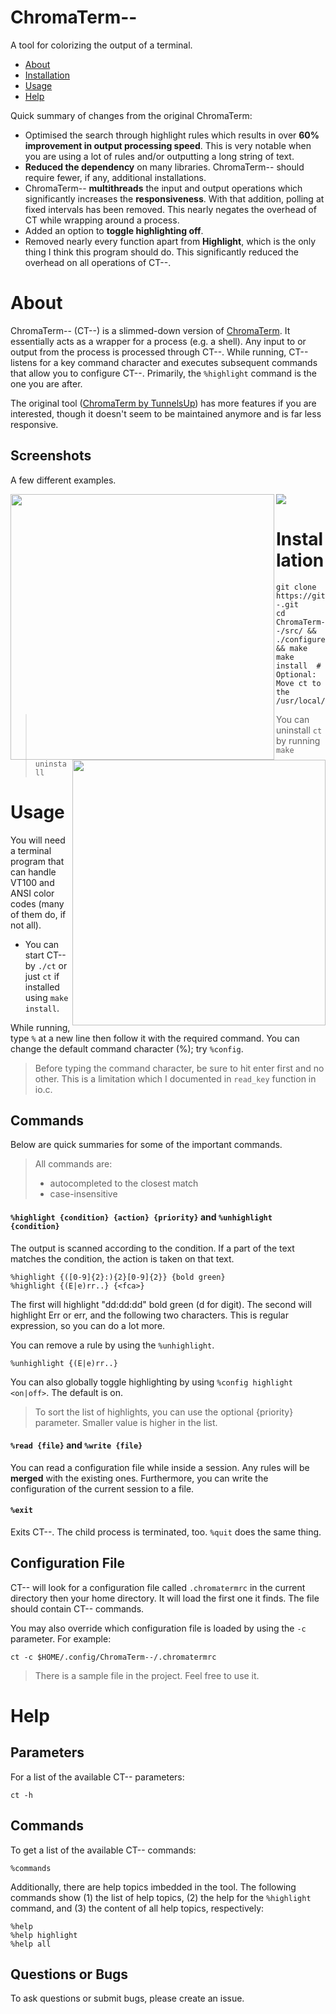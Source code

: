# ChromaTerm--
A tool for colorizing the output of a terminal.

- [About](#about)
- [Installation](#installation)
- [Usage](#usage)
- [Help](#help)

Quick summary of changes from the original ChromaTerm:
- Optimised the search through highlight rules which results in over **60% improvement in output processing speed**. This is very notable when you are using a lot of rules and/or outputting a long string of text.
- **Reduced the dependency** on many libraries. ChromaTerm-- should  require fewer, if any, additional installations.
- ChromaTerm-- **multithreads** the input and output operations which significantly increases the **responsiveness**. With that addition, polling at fixed intervals has been removed. This nearly negates the overhead of CT while wrapping around a process.
- Added an option to **toggle highlighting off**.
- Removed nearly every function apart from **Highlight**, which is the only thing I think this program should do. This significantly reduced the overhead on all operations of CT--.


# About
ChromaTerm-- (CT--) is a slimmed-down version of [ChromaTerm](https://github.com/tunnelsup/chromaterm). It essentially acts as a wrapper for a process (e.g. a shell). Any input to or output from the process is processed through CT--.
While running,  CT-- listens for a key command character and executes subsequent commands that allow you to configure CT--. Primarily, the `%highlight` command is the one you are after.

The original tool ([ChromaTerm by TunnelsUp](www.tunnelsup.com/chromaterm/)) has more features if you are interested, though it doesn't seem to be maintained anymore and is far less responsive.


## Screenshots
A few different examples. 

<p><img src="https://raw.githubusercontent.com/hSaria/ChromaTerm--/master/images/junos-show-interface-brief.png"/><img width=422px height=425px align=left src="https://raw.githubusercontent.com/hSaria/ChromaTerm--/master/images/junos-show-route.png"/><img width=405px height=425px align=right src="https://raw.githubusercontent.com/hSaria/ChromaTerm--/master/images/ios-show-interface.png"/></p>


# Installation
```
git clone https://github.com/hSaria/ChromaTerm--.git
cd ChromaTerm--/src/ && ./configure && make
make install  # Optional: Move ct to the /usr/local/bin
```

> You can uninstall `ct` by running `make uninstall`

# Usage
You will need a terminal program that can handle VT100 and ANSI color codes (many of them do, if not all).
- You can start CT-- by `./ct` or just `ct` if installed using `make install`.

While running, type `%` at a new line then follow it with the required command. You can change the default command character (%); try `%config`.

> Before typing the command character, be sure to hit enter first and no other. This is a limitation which I documented in `read_key` function in io.c.

## Commands
Below are quick summaries for some of the important commands.

> All commands are:
> - autocompleted to the closest match
> - case-insensitive

#### `%highlight {condition} {action} {priority}` and `%unhighlight {condition}`
The output is scanned according to the condition. If a part of the text matches the condition, the action is taken on that text.
```
%highlight {([0-9]{2}:){2}[0-9]{2}} {bold green}
%highlight {(E|e)rr..} {<fca>}
```
The first will highlight "dd:dd:dd" bold green (d for digit). The second will highlight Err or err, and the following two characters. This is regular expression, so you can do a lot more.

You can remove a rule by using the `%unhighlight`.
```
%unhighlight {(E|e)rr..}
```

You can also globally toggle highlighting by using `%config highlight <on|off>`. The default is on.

> To sort the list of highlights, you can use the optional {priority} parameter. Smaller value is higher in the list.

#### `%read {file}` and `%write {file}`
You can read a configuration file while inside a session. Any rules will be **merged** with the existing ones. Furthermore, you can write the configuration of the current session to a file.

#### `%exit`
Exits CT--. The child process is terminated, too. `%quit` does the same thing.

## Configuration File
CT-- will look for a configuration file called `.chromatermrc` in the current directory then your home directory. It will load the first one it finds. The file should contain CT-- commands.

You may also override which configuration file is loaded by using the `-c` parameter. For example:
```
ct -c $HOME/.config/ChromaTerm--/.chromatermrc
```

> There is a sample file in the project. Feel free to use it.


# Help

## Parameters
For a list of the available CT-- parameters:
```
ct -h
```

## Commands
To get a list of the available CT-- commands:
```
%commands
```

Additionally, there are help topics imbedded in the tool. The following commands show (1) the list of help topics, (2) the help for the `%highlight` command, and (3) the content of all help topics, respectively:
```
%help
%help highlight
%help all
```

## Questions or Bugs
To ask questions or submit bugs, please create an issue.
